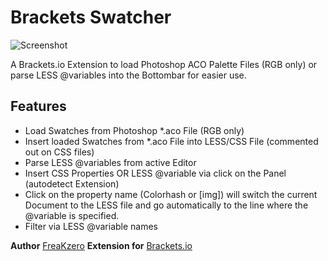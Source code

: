 # Brackets Swatcher

![Screenshot](https://raw2.github.com/FreaKzero/brackets-swatcher/master/readme.png)

A Brackets.io Extension to load Photoshop ACO Palette Files (RGB only) or parse LESS @variables into the Bottombar for easier use.

## Features
* Load Swatches from Photoshop *.aco File (RGB only)
* Insert loaded Swatches from *.aco File into LESS/CSS File 
(commented out on CSS files)
* Parse LESS @variables from active Editor
* Insert CSS Properties OR LESS @variable via click on the Panel (autodetect Extension)
* Click on the property name (Colorhash or [img]) will switch the current Document to the LESS file and go automatically to the line where the @variable is specified.
* Filter via LESS @variable names

 **Author** [FreaKzero](https://github.com/freakzero) 
 **Extension for** [Brackets.io](http://brackets.io)
